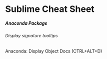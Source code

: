 # Sublime Cheat Sheet

##### Anaconda Package
###### Display signature tooltips
Anaconda: Display Object Docs (CTRL+ALT+D)

